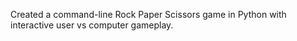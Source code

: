 Created a command-line Rock Paper Scissors game in Python with interactive user vs computer gameplay.
